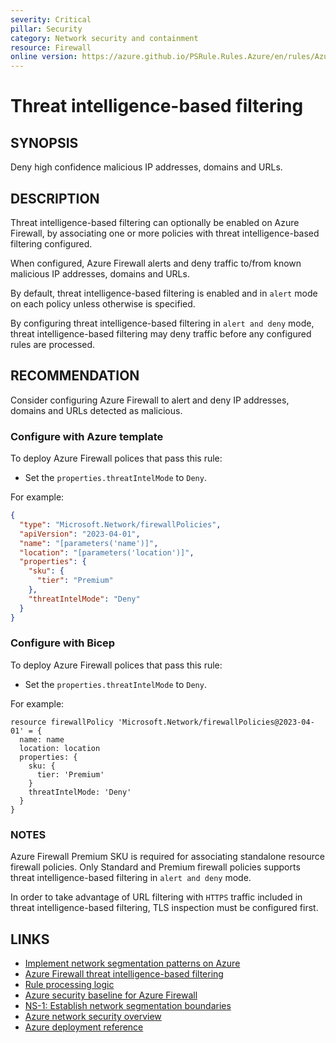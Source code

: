 ```yaml
---
severity: Critical
pillar: Security
category: Network security and containment
resource: Firewall
online version: https://azure.github.io/PSRule.Rules.Azure/en/rules/Azure.Firewall.PolicyMode/
---
```


# Threat intelligence-based filtering

## SYNOPSIS

Deny high confidence malicious IP addresses, domains and URLs.

## DESCRIPTION

Threat intelligence-based filtering can optionally be enabled on Azure Firewall, by associating one or more policies with threat intelligence-based filtering configured.

When configured, Azure Firewall alerts and deny traffic to/from known malicious IP addresses, domains and URLs.

By default, threat intelligence-based filtering is enabled and in `alert` mode on each policy unless otherwise is specified.

By configuring threat intelligence-based filtering in `alert and deny` mode, threat intelligence-based filtering may deny traffic before any configured rules are processed.

## RECOMMENDATION

Consider configuring Azure Firewall to alert and deny IP addresses, domains and URLs detected as malicious.

### Configure with Azure template

To deploy Azure Firewall polices that pass this rule:

- Set the `properties.threatIntelMode` to `Deny`.

For example:

```json
{
  "type": "Microsoft.Network/firewallPolicies",
  "apiVersion": "2023-04-01",
  "name": "[parameters('name')]",
  "location": "[parameters('location')]",
  "properties": {
    "sku": {
      "tier": "Premium"
    },
    "threatIntelMode": "Deny"
  }
}
```

### Configure with Bicep

To deploy Azure Firewall polices that pass this rule:

- Set the `properties.threatIntelMode` to `Deny`.

For example:

```bicep
resource firewallPolicy 'Microsoft.Network/firewallPolicies@2023-04-01' = {
  name: name
  location: location
  properties: {
    sku: {
      tier: 'Premium'
    }
    threatIntelMode: 'Deny'
  }
}
```

### NOTES

Azure Firewall Premium SKU is required for associating standalone resource firewall policies.
Only Standard and Premium firewall policies supports threat intelligence-based filtering in `alert and deny` mode.

In order to take advantage of URL filtering with `HTTPS` traffic included in threat intelligence-based filtering, TLS inspection must be configured first.

## LINKS

- [Implement network segmentation patterns on Azure](https://learn.microsoft.com/azure/architecture/framework/security/design-network-segmentation)
- [Azure Firewall threat intelligence-based filtering](https://learn.microsoft.com/azure/firewall/threat-intel)
- [Rule processing logic](https://learn.microsoft.com/azure/firewall/rule-processing#threat-intelligence)
- [Azure security baseline for Azure Firewall](https://learn.microsoft.com/security/benchmark/azure/baselines/azure-firewall-security-baseline)
- [NS-1: Establish network segmentation boundaries](https://learn.microsoft.com/security/benchmark/azure/baselines/azure-firewall-security-baseline#ns-1-establish-network-segmentation-boundaries)
- [Azure network security overview](https://learn.microsoft.com/azure/security/fundamentals/network-overview#azure-firewall)
- [Azure deployment reference](https://learn.microsoft.com/azure/templates/microsoft.network/firewallpolicies#firewallpolicypropertiesformat)
